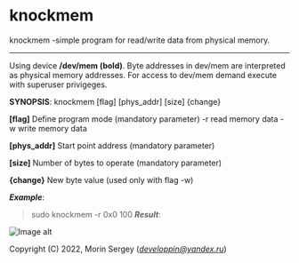 knockmem
===========
knockmem -simple program for read/write data from physical memory. 
____
Using device **/dev/mem  (bold)**. Byte addresses in dev/mem are interpreted as physical memory addresses. For access to dev/mem demand execute with superuser privigeges. 


**SYNOPSIS**: knockmem [flag] [phys_addr] [size] {change}

**[flag]**     Define program mode   (mandatory parameter) 
		      -r      read memory data
		      -w      write memory data


**[phys_addr]** Start point address   (mandatory parameter)


**[size]**      Number of bytes to operate   (mandatory parameter)


**{change}**    New byte value   (used only with flag -w)


___Example___: 
> sudo knockmem -r 0x0 100
___Result___:

![Image alt](https://github.com/developpin/knockmem/Image.png )


Copyright (C) 2022, Morin Sergey (*developpin@yandex.ru*)
